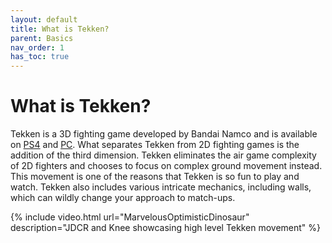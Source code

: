 ```yaml
---
layout: default
title: What is Tekken?
parent: Basics
nav_order: 1
has_toc: true
---
```


# What is Tekken?
Tekken is a 3D fighting game developed by Bandai Namco and is available on
[PS4](https://amzn.com/B01GW8WUMO) and
[PC](https://store.steampowered.com/app/389730/TEKKEN_7/).
What separates Tekken from 2D fighting games is the addition of the third dimension.
Tekken eliminates the air game complexity of 2D fighters and chooses to
focus on complex ground movement instead. This movement is one of the reasons
that Tekken is so fun to play and watch. Tekken also includes various intricate
mechanics, including walls, which can wildly change your approach to match-ups.

{% include video.html url="MarvelousOptimisticDinosaur"
description="JDCR and Knee showcasing high level Tekken movement" %}
